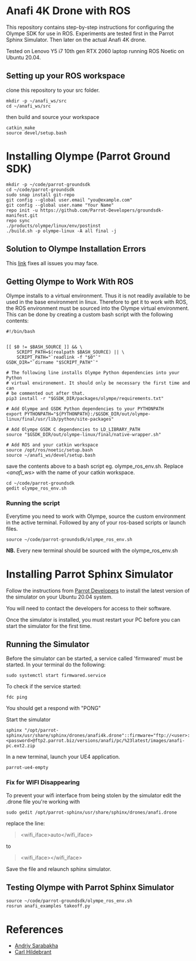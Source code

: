 # Anafi 4K Drone with ROS
This repository contains step-by-step instructions for configuring the Olympe SDK for use in ROS. Experiments are tested first in the Parrot Sphinx Simulator. Then later on the actual Anafi 4K drone. 

Tested on  Lenovo Y5 i7 10th gen RTX 2060 laptop running ROS Noetic on Ubuntu 20.04. 

## Setting up your ROS workspace
clone this repository to your src folder.

    mkdir -p ~/anafi_ws/src
    cd ~/anafi_ws/src

then build and source your workspace
    
    catkin_make
    source devel/setup.bash

#
# Installing Olympe (Parrot Ground SDK)
    mkdir -p ~/code/parrot-groundsdk
    cd ~/code/parrot-groundsdk
    sudo snap install git-repo
    git config --global user.email "you@example.com"
    git config --global user.name "Your Name"
    repo init -u https://github.com/Parrot-Developers/groundsdk-manifest.git
    repo sync
    ./products/olympe/linux/env/postinst
    ./build.sh -p olympe-linux -A all final -j


## Solution to Olympe Installation Errors
This [link](https://github.com/andriyukr/olympe_bridge) fixes all issues you may face.  


## Getting Olympe to Work With ROS
Olympe installs to a virtual environment. Thus it is not readily available to be used in the base environment in linux. Therefore to get it to work with ROS, the ROS environment must be sourced into the Olympe virtual environment. This can be done by creating a custom bash script with the following contents:

    #!/bin/bash


    [[ $0 != $BASH_SOURCE ]] && \
        SCRIPT_PATH=$(realpath $BASH_SOURCE) || \
        SCRIPT_PATH="`readlink -f "$0"`"
    GSDK_DIR="`dirname "$SCRIPT_PATH"`"

    # The following line installs Olympe Python dependencies into your Python
    # virtual environement. It should only be necessary the first time and can
    # be commented out after that.
    pip3 install -r "$GSDK_DIR/packages/olympe/requirements.txt"

    # Add Olympe and GSDK Python dependencies to your PYTHONPATH
    export PYTHONPATH="${PYTHONPATH}:/$GSDK_DIR/out/olympe-linux/final/usr/lib/python/site-packages"

    # Add Olympe GSDK C dependencies to LD_LIBRARY_PATH
    source "$GSDK_DIR/out/olympe-linux/final/native-wrapper.sh"

    # Add ROS and your catkin workspace
    source /opt/ros/noetic/setup.bash
    source ~/anafi_ws/devel/setup.bash


save the contents above to a bash script eg. olympe_ros_env.sh. Replace *<anafi_ws>* with the name of your catkin workspace.  

    cd ~/code/parrot-groundsdk
    gedit olympe_ros_env.sh

### Running the script
Everytime you need to work with Olympe, source the custom environment in the active terminal. Followed by any of your ros-based scripts or launch files. 

    source ~/code/parrot-groundsdk/olympe_ros_env.sh

**NB.** Every new terminal should be sourced with the olympe_ros_env.sh

#

# Installing Parrot Sphinx Simulator 
Follow the instructions from [Parrot Developers](https://developer.parrot.com/docs/sphinx/installation.html) to install the latest version of the simulator on your Ubuntu 20.04 system. 

You will need to contact the developers for access to their software. 

Once the simulator is installed, you must restart your PC before you can start the simulator for the first time. 


## Running the Simulator
Before the simulator can be started, a service called 'firmwared' must be started. In your terminal do the following:

    sudo systemctl start firmwared.service

To check if the service started:

    fdc ping

You should get a respond with "PONG"


Start the simulator 

    sphinx "/opt/parrot-sphinx/usr/share/sphinx/drones/anafi4k.drone"::firmware="ftp://<user>:<password>@ftp2.parrot.biz/versions/anafi/pc/%23latest/images/anafi-pc.ext2.zip

In a new terminal, launch your UE4 application.

    parrot-ue4-empty

### Fix for WIFI Disappearing
To prevent your wifi interface from being stolen by the simulator edit the .drone file you're working with

    sudo gedit /opt/parrot-sphinx/usr/share/sphinx/drones/anafi.drone

replace the line:
> <wifi_iface>auto</wifi_iface> 

to 

> <wifi_iface></wifi_iface>

Save the file and relaunch sphinx simulator.


## Testing Olympe with Parrot Sphinx Simulator

    source ~/code/parrot-groundsdk/olympe_ros_env.sh
    rosrun anafi_examples takeoff.py

#
# References
* [Andriy Sarabakha](https://github.com/andriyukr/olympe_bridge)
* [Carl Hildebrant](https://github.com/hildebrandt-carl/MixedRealityTesting)